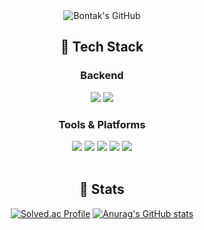 <div class="header" align="center">
      <img src="https://capsule-render.vercel.app/api?type=transparent&fontColor=F6D57F&text=Bontak's%20GitHub%20&height=100&fontSize=40&descAlignY=75&descAlign=60" alt="Bontak's GitHub">
</div>

<div align="center">
  
  ## 🧱 Tech Stack
  ### Backend
  <img src="https://img.shields.io/badge/Spring Boot-6DB33F?style=flat-square&logo=springboot&logoColor=white"/>
  <img src="https://img.shields.io/badge/MySQL-4479A1?style=flat-square&logo=mysql&logoColor=white"/>
  <br/>
  
  ### Tools & Platforms
  <img src="https://img.shields.io/badge/IntelliJ-000000?style=flat-square&logo=intellijidea&logoColor=white"/>
  <img src="https://img.shields.io/badge/Git-F05032?style=flat-square&logo=git&logoColor=white"/>
  <img src="https://img.shields.io/badge/Slack-4A154B?style=flat-square&logo=slack&logoColor=white"/>
  <img src="https://img.shields.io/badge/Notion-000000?style=flat-square&logo=notion&logoColor=white"/>
  <img src="https://img.shields.io/badge/Velog-20C997?style=flat-square&logo=velog&logoColor=white"/>
  <br/>
  <br/>
  
  ## 🤔 Stats
  [![Solved.ac Profile](http://mazassumnida.wtf/api/generate_badge?boj=kbt828)](https://solved.ac/kbt828)
  [![Anurag's GitHub stats](https://github-readme-stats.vercel.app/api?username=kbt82883&show_icons=true&theme=ayu-mirage)](https://github.com/anuraghazra/github-readme-stats)
</div>

<!--
**Jiyu-Kim/Jiyu-Kim** is a ✨ _special_ ✨ repository because its `README.md` (this file) appears on your GitHub profile.

Here are some ideas to get you started:
- Hi there 👋
- 🔭 I’m currently working on ...
- 🌱 I’m currently learning ...
- 👯 I’m looking to collaborate on ...
- 🤔 I’m looking for help with ...
- 💬 Ask me about ...
- 📫 How to reach me: ...
- 😄 Pronouns: ...
- ⚡ Fun fact: ...
-->
